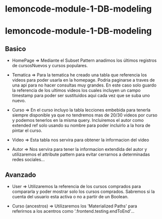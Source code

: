 ﻿# lemoncode-module-1-DB-modeling

# lemoncode-module-1-DB-modeling

## Basico

- HomePage => Mediante el Subset Pattern anadimos los últimos registros de cursosNuevos y cursos populares.
  
- Tematica => Para la tematica he creado una tabla que referencia los videos para poder usarla en la homepage. Podria paginarse a traves de una api para no hacer consultas muy grandes. En este caso solo guardo la referencia de los ultimos videos los cuales incluyen un campo timestamp para poder ser sustituidos aqui cada vez que se suba uno nuevo.
  
- Curso => En el curso incluyo la tabla lecciones embebida para tenerla siempre disponible ya que no tendremos mas de 20/30 videos por curso y podemos tenerlos en la misma query. Incluiremos el autor como extended ref solo usando su nombre para poder incluirlo a la hora de pintar el curso.

- Video => Esta tabla nos servira para obtener la informacion del video

- Autor => Nos servira para tener la informacion extendida del autor y utilizaremos el attribute pattern para evitar cerrarnos a determinadas redes sociales...

## Avanzado

- User => Utilizaremos la referencia de los cursos comprados para compararla y poder mostrar solo los cursos comprados. Sabremos si la cuenta del usuario esta activa o no a partir de un Boolean.

- Curso (ancestros) => Utilizaremos los 'Materialized Paths' para referirnos a los acentros como '.frontend.testing.endToEnd'... 




